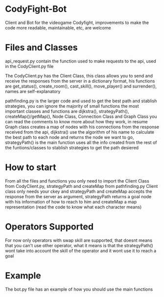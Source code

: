# CodyFight-Bot
Client and Bot for the videogame Codyfight, improvements to make the code more readable, maintainable, etc, are welcome

# Files and Classes
api_request.py contain the function used to make requests to the api, used in the CodyClient.py file

The CodyClient.py has the Client Class, this class allows you to send and receive the responses from the server
in a dictionary format, his functions are get_status(), create_room(), cast_skill(), move_player() and surrender(), names are self-explanatory 

pathfinding.py is the larger code and used to get the best path and stablish strategies, you can ignore the majority of small functions
the most important classes and functions are dijkstra(), strategyPath(), createMap()/getMap(), Node Class, Connection Class and Graph Class
you can read the comments to know more about how they work, in resume Graph class creates a map of nodes with his connections from the response received from the api, dijkstra() use the algorithm of his name to calculate the best path to each node and returns the node we want to go, strategyPath() is the main function uses all the info created from the rest of the funtions/classes to stablish strategies to get the path desiered

# How to start
From all the files and functions you only need to import the Client Class from CodyClient.py, strategyPath and createMap from pathfinding.py
Client class only needs your ckey and strategyPath and createMap accepts the response from the server as argument, strategyPath returns a goal node with his information of how to reach to him and createMap a map representation (read the code to know what each character means)

# Operators Supported
For now only operators with swap skill are supported, that doesnt means that you can't use other operator, what it means is that the strategyPath() wont take into account the skill of the operator and it wont use it to reach a goal

# Example
The bot.py file has an example of how you should use the main functions
